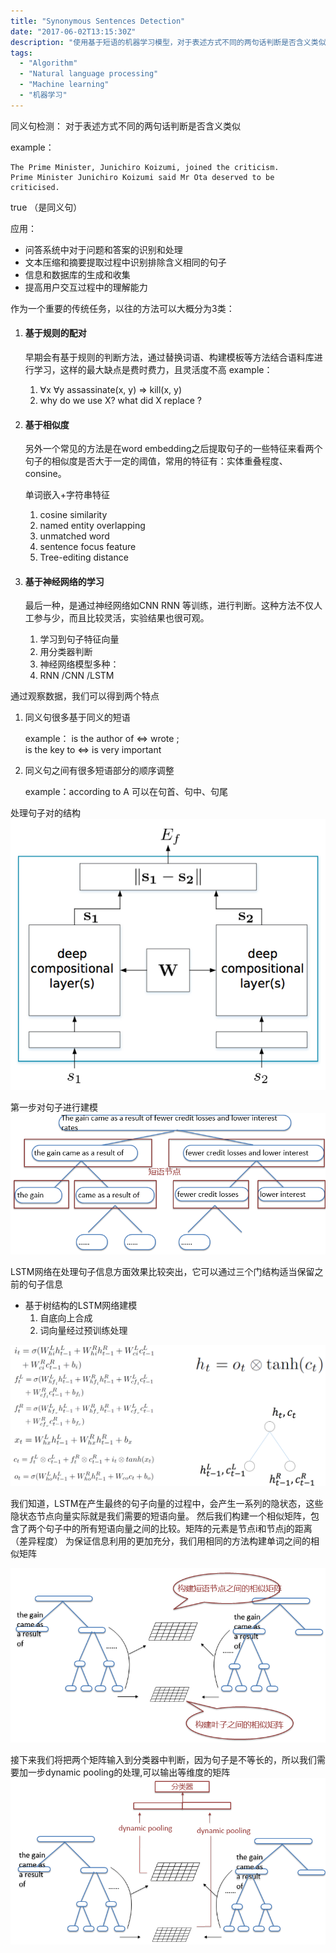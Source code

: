```yaml
---
title: "Synonymous Sentences Detection"
date: "2017-06-02T13:15:30Z"
description: "使用基于短语的机器学习模型，对于表述方式不同的两句话判断是否含义类似"
tags:
  - "Algorithm"
  - "Natural language processing"
  - "Machine learning"
  - "机器学习"
---
```


同义句检测： 对于表述方式不同的两句话判断是否含义类似

example：

    The Prime Minister, Junichiro Koizumi, joined the criticism.
    Prime Minister Junichiro Koizumi said Mr Ota deserved to be criticised.

true （是同义句）

应用：
* 问答系统中对于问题和答案的识别和处理
* 文本压缩和摘要提取过程中识别排除含义相同的句子
* 信息和数据库的生成和收集
* 提高用户交互过程中的理解能力

作为一个重要的传统任务，以往的方法可以大概分为3类：

1. #### 基于规则的配对
    早期会有基于规则的判断方法，通过替换词语、构建模板等方法结合语料库进行学习，这样的最大缺点是费时费力，且灵活度不高
    example：
    1. ∀x ∀y assassinate(x, y)
            ⇒ kill(x, y) 
    2. why do we use X?
    what  did X replace ?

2. #### 基于相似度
    另外一个常见的方法是在word embedding之后提取句子的一些特征来看两个句子的相似度是否大于一定的阈值，常用的特征有：实体重叠程度、consine。

    单词嵌入+字符串特征
    1. cosine similarity
    2. named entity overlapping
    3. unmatched word 
    4. sentence focus feature
    5. Tree-editing distance

3. #### 基于神经网络的学习
    最后一种，是通过神经网络如CNN RNN 等训练，进行判断。这种方法不仅人工参与少，而且比较灵活，实验结果也很可观。
    1. 学习到句子特征向量
    2. 用分类器判断
    3. 神经网络模型多种：
    4. RNN /CNN /LSTM


通过观察数据，我们可以得到两个特点

1. 同义句很多基于同义的短语

    example： is the author of  <=>  wrote ;  
                    is the key to       <=>  is very important

2. 同义句之间有很多短语部分的顺序调整

    example：according to A 可以在句首、句中、句尾


处理句子对的结构
![](img/1.png)

第一步对句子进行建模
![](img/2.png)

LSTM网络在处理句子信息方面效果比较突出，它可以通过三个门结构适当保留之前的句子信息

* 基于树结构的LSTM网络建模
    1. 自底向上合成  
    2. 词向量经过预训练处理

![](img/3.png)

我们知道，LSTM在产生最终的句子向量的过程中，会产生一系列的隐状态，这些隐状态节点向量实际就是我们需要的短语向量。
然后我们构建一个相似矩阵，包含了两个句子中的所有短语向量之间的比较。矩阵的元素是节点i和节点j的距离（差异程度）
为保证信息利用的更加充分，我们用相同的方法构建单词之间的相似矩阵

![](img/4.png)

接下来我们将把两个矩阵输入到分类器中判断，因为句子是不等长的，所以我们需要加一步dynamic pooling的处理,可以输出等维度的矩阵
![](img/6.png)


